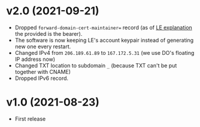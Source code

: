 # v2.0 (2021-09-21)

+ Dropped `forward-domain-cert-maintainer=` record (as of [LE explanation](https://letsencrypt.org/docs/integration-guide/#who-is-the-subscriber) the provided is the bearer).
+ The software is now keeping LE's account keypair instead of generating new one every restart.
+ Changed IPv4 from `206.189.61.89` to `167.172.5.31` (we use DO's floating IP address now)
+ Changed TXT location to subdomain `_` (because TXT can't be put together with CNAME)
+ Dropped IPv6 record.

# v1.0 (2021-08-23)

+ First release
